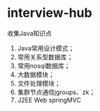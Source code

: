# interview-hub
收集Java知识点
1. Java常用设计模式；
2. 常用关系型数据库；
3. 常用nosql数据库；
4. 大数据模块；
5. 文件处理模块；
6. 集群节点通信jgroups、zk；
7. J2EE Web springMVC

